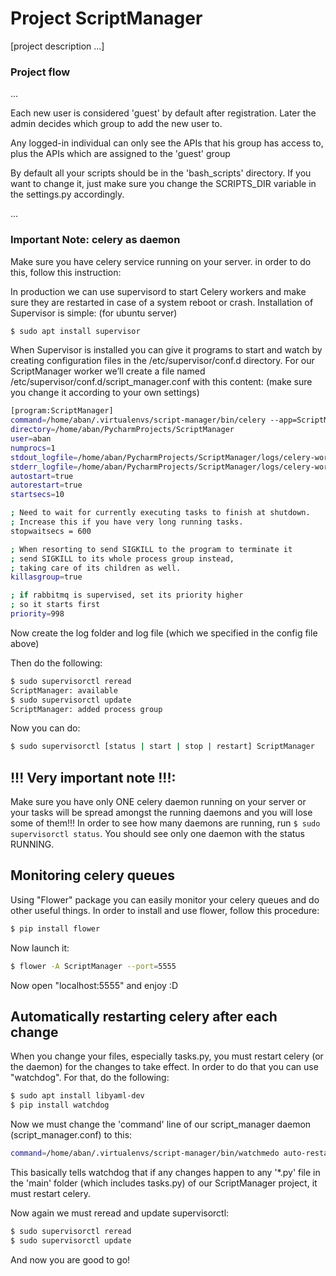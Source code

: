 # Project ScriptManager
[project description ...]
### Project flow
...

Each new user is considered 'guest' by default after registration. Later the admin decides which group to add the new user to. 

Any logged-in individual can only see the APIs that his group has access to, plus the APIs which are assigned to the 'guest' group

By default all your scripts should be in the 'bash_scripts' directory. If you want to change it, just make sure you change the SCRIPTS_DIR variable in the settings.py accordingly.

...


### Important Note: celery as daemon
Make sure you have celery service running on your server. 
in order to do this, follow this instruction:

In production we can use supervisord to start Celery workers and make sure they are restarted in case of a system reboot or crash. Installation of Supervisor is simple:
(for ubuntu server)
```bash
$ sudo apt install supervisor
```
When Supervisor is installed you can give it programs to start and watch by creating configuration files in the /etc/supervisor/conf.d directory. For our ScriptManager worker we’ll create a file named /etc/supervisor/conf.d/script_manager.conf with this content:
(make sure you change it according to your own settings)
```bash
[program:ScriptManager]
command=/home/aban/.virtualenvs/script-manager/bin/celery --app=ScriptManager.celery:app worker --loglevel=INFO
directory=/home/aban/PycharmProjects/ScriptManager
user=aban
numprocs=1
stdout_logfile=/home/aban/PycharmProjects/ScriptManager/logs/celery-worker.log
stderr_logfile=/home/aban/PycharmProjects/ScriptManager/logs/celery-worker.log
autostart=true
autorestart=true
startsecs=10

; Need to wait for currently executing tasks to finish at shutdown.
; Increase this if you have very long running tasks.
stopwaitsecs = 600

; When resorting to send SIGKILL to the program to terminate it
; send SIGKILL to its whole process group instead,
; taking care of its children as well.
killasgroup=true

; if rabbitmq is supervised, set its priority higher
; so it starts first
priority=998

```

Now create the log folder and log file (which we specified in the config file above)

Then do the following:

```bash
$ sudo supervisorctl reread
ScriptManager: available
$ sudo supervisorctl update
ScriptManager: added process group 
```

Now you can do:

```bash
$ sudo supervisorctl [status | start | stop | restart] ScriptManager 
```
## !!! Very important note !!!:
Make sure you have only ONE celery daemon running on your server or your tasks will be spread amongst the running daemons and you will lose some of them!!!
In order to see how many daemons are running, run ```$ sudo supervisorctl status```. You should see only one daemon with the status RUNNING.
## Monitoring celery queues
Using "Flower" package you can easily monitor your celery queues and do other useful things. 
In order to install and use flower, follow this procedure:

```bash
$ pip install flower
```

Now launch it:
```bash
$ flower -A ScriptManager --port=5555
```

Now open "localhost:5555" and enjoy :D

## Automatically restarting celery after each change
When you change your files, especially tasks.py, you must restart celery (or the daemon) for the changes to take effect. In order to do that you can use "watchdog". For that, do the following:

```bash
$ sudo apt install libyaml-dev
$ pip install watchdog
```
Now we must change the 'command' line of our script_manager daemon (script_manager.conf) to this:

```bash
command=/home/aban/.virtualenvs/script-manager/bin/watchmedo auto-restart -p '*.py' -d main/ -- /home/aban/.virtualenvs/script-manager/bin/celery --app=ScriptManager.celery:app worker --loglevel=INFO
```
This basically tells watchdog that if any changes happen to any '*.py' file in the 'main' folder (which includes tasks.py) of our ScriptManager project, it must restart celery.

Now again we must reread and update supervisorctl:

```bash
$ sudo supervisorctl reread
$ sudo supervisorctl update
```
And now you are good to go!